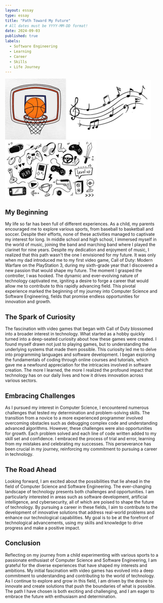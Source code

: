 ```yaml
---
layout: essay
type: essay
title: "Path Toward My Future"
# All dates must be YYYY-MM-DD format!
date: 2024-09-03
published: true
labels:
  - Software Engineering
  - Learning
  - Career
  - Skills
  - Life Journey
---
```


<div class="text-center p-4">
  <img width="200px" src="../img/my-future/bball.jpeg" class="img-thumbnail" >
  <img width="275px" src="../img/my-future/music.png" class="img-thumbnail" >
  <img width="300px" src="../img/my-future/games.jpeg" class="img-thumbnail" >
</div>

## My Beginning
My life so far has been full of different experiences. As a child, my parents encouraged me to explore various sports, from baseball to basketball and soccer. Despite their efforts, none of these activities managed to captivate my interest for long. In middle school and high school, I immersed myself in the world of music, joining the band and marching band where I played the clarinet for nine years. Despite my dedication and enjoyment of music, I realized that this path wasn't the one I envisioned for my future. It was only when my dad introduced me to my first video game, Call of Duty: Modern Warfare on the PlayStation 3, during my sixth-grade year that I discovered a new passion that would shape my future. The moment I grasped the controller, I was hooked. The dynamic and ever-evolving nature of technology captivated me, igniting a desire to forge a career that would allow me to contribute to this rapidly advancing field. This pivotal experience marked the beginning of my journey into Computer Science and Software Engineering, fields that promise endless opportunities for innovation and growth.

## The Spark of Curiosity
The fascination with video games that began with Call of Duty blossomed into a broader interest in technology. What started as a hobby quickly turned into a deep-seated curiosity about how these games were created. I found myself drawn not just to playing games, but to understanding the underlying systems that made them possible. This curiosity led me to delve into programming languages and software development. I began exploring the fundamentals of coding through online courses and tutorials, which gave me a newfound appreciation for the intricacies involved in software creation. The more I learned, the more I realized the profound impact that technology has on our daily lives and how it drives innovation across various sectors.

## Embracing Challenges
As I pursued my interest in Computer Science, I encountered numerous challenges that tested my determination and problem-solving skills. The transition from a novice to a more experienced programmer involved overcoming obstacles such as debugging complex code and understanding advanced algorithms. However, these challenges were also opportunities for growth. Each problem solved and each line of code written added to my skill set and confidence. I embraced the process of trial and error, learning from my mistakes and celebrating my successes. This perseverance has been crucial in my journey, reinforcing my commitment to pursuing a career in technology.

## The Road Ahead
Looking forward, I am excited about the possibilities that lie ahead in the field of Computer Science and Software Engineering. The ever-changing landscape of technology presents both challenges and opportunities. I am particularly interested in areas such as software development, artificial intelligence, and cybersecurity, all of which are poised to shape the future of technology. By pursuing a career in these fields, I aim to contribute to the development of innovative solutions that address real-world problems and enhance our technological capabilities. My goal is to be at the forefront of technological advancements, using my skills and knowledge to drive progress and make a positive impact.

## Conclusion
Reflecting on my journey from a child experimenting with various sports to a passionate enthusiast of Computer Science and Software Engineering, I am grateful for the diverse experiences that have shaped my interests and ambitions. My initial fascination with video games has evolved into a deep commitment to understanding and contributing to the world of technology. As I continue to explore and grow in this field, I am driven by the desire to innovate and create solutions that push the boundaries of what is possible. The path I have chosen is both exciting and challenging, and I am eager to embrace the future with enthusiasm and determination.

